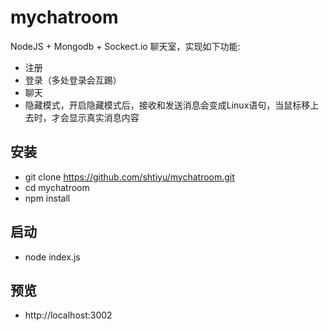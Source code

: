 # mychatroom
NodeJS + Mongodb + Sockect.io 聊天室，实现如下功能:<br>
* 注册
* 登录（多处登录会互踢）
* 聊天
* 隐藏模式，开启隐藏模式后，接收和发送消息会变成Linux语句，当鼠标移上去时，才会显示真实消息内容

## 安装
* git clone https://github.com/shtiyu/mychatroom.git
* cd mychatroom
* npm install

## 启动
* node index.js

## 预览
* http://localhost:3002
